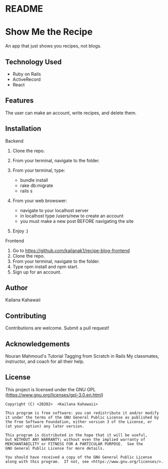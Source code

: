 # README

# Show Me the Recipe
An app that just shows you recipes, not blogs. 


## Technology Used 

- Ruby on Rails
- ActiveRecord
- React

## Features

The user can make an account, write recipes, and delete them. 

## Installation 

Backend
1) Clone the repo. 
2) From your terminal, navigate to the folder.  
3) From your terminal, type:
    - bundle install 
    - rake db:migrate
    - rails s 
4) From your web browswer:
    - navigate to your localhost server
    - in localhost type /users/new to create an account
    - you must make a new post BEFORE navigating the site

5) Enjoy :)

Frontend

1) Go to https://github.com/kailanak1/recipe-blog-frontend
2) Clone the repo. 
3)  From your terminal, navigate to the folder.  
4) Type npm install and npm start.
5) Sign up for an account.

## Author
Kailana Kahawaii 


## Contributing 
Contributions are welcome. Submit a pull request!

## Acknowledgements

Nouran Mahmoud's Tutorial Tagging from Scratch in Rails
My classmates, instructor, and coach for all their help. 


## License 
This project is licensed under the GNU GPL (https://www.gnu.org/licenses/gpl-3.0.en.html)

    Copyright (C) <20202>  <Kailana Kahawaii>

    This program is free software: you can redistribute it and/or modify
    it under the terms of the GNU General Public License as published by
    the Free Software Foundation, either version 3 of the License, or
    (at your option) any later version.

    This program is distributed in the hope that it will be useful,
    but WITHOUT ANY WARRANTY; without even the implied warranty of
    MERCHANTABILITY or FITNESS FOR A PARTICULAR PURPOSE.  See the
    GNU General Public License for more details.

    You should have received a copy of the GNU General Public License
    along with this program.  If not, see <https://www.gnu.org/licenses/>.



